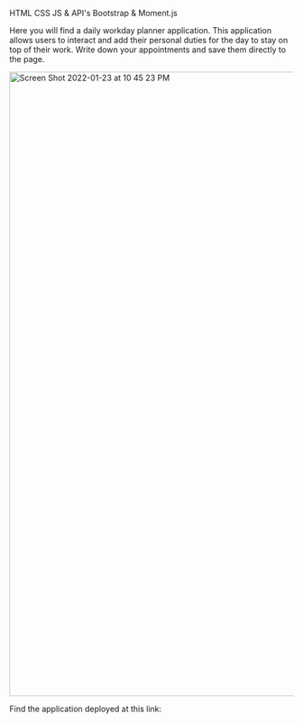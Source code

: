 HTML CSS JS & API's Bootstrap & Moment.js

Here you will find a daily workday planner application. This application allows users to interact and add their personal duties for the day to stay on top of their work. Write down your appointments and save them directly to the page. 


<img width="1108" alt="Screen Shot 2022-01-23 at 10 45 23 PM" src="https://user-images.githubusercontent.com/95631495/150718913-1f43268f-2e20-427c-8823-0fe29dc439a3.png">

Find the application deployed at this link:
